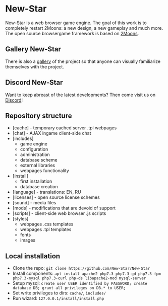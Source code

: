 # New-Star

New-Star is a web browser game engine. The goal of this work is to completely restart 2Moons: a new design, a new gameplay and much more. The open source browsergame framework is based on [2Moons](https://github.com/jkroepke/2Moons). 

## Gallery New-Star

There is also a [gallery](https://yaro2709.github.io/New-Star-gallery) of the project so that anyone can visually familiarize themselves with the project.

## Discord New-Star

Want to keep abreast of the latest developments? Then come visit us on [Discord](https://discord.gg/pu7faEb)!

## Repository structure

- [cache] - temporary cached server .tpl webpages
- [chat] - AJAX ingame client-side chat
- [includes]
  - game engine
  - configuration
  - administration
  - database scheme
  - external libraries
  - webpages functionality
- [install]
  - first installation
  - database creation
- [language] - translations: EN, RU
- [licenses] - open source license schemes
- [sound] - media files
- [mods] - modifications that are devoid of support
- [scripts] - client-side web browser .js scripts
- [styles] 
  - webpages .css templates
  - webpages .tpl templates
  - fonts
  - images
 
## Local installation

- Clone the repo: `git clone https://github.com/New-Star/New-Star`
- Install components: `apt install apache2 php7.3 php7.3-gd php7.3-fpm php7.3-mysql php7.3-curl php-ds libapache2-mod mysql-server`
- Setup mysql: `create user USER identified by PASSWORD; create database DB; grant all privileges on DB.* to USER;`
- Set write privileges to dirs: `cache/`, `includes/`
- Run wizard: `127.0.0.1/install/install.php`